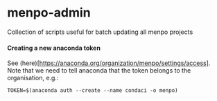 # menpo-admin
Collection of scripts useful for batch updating all menpo projects

#### Creating a new anaconda token

See (here)[https://anaconda.org/organization/menpo/settings/access].
Note that we need to tell anaconda that the token belongs to the organisation, e.g.:
```
TOKEN=$(anaconda auth --create --name condaci -o menpo)
```

